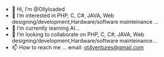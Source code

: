 - 👋 Hi, I’m @Ollyloaded
- 👀 I’m interested in PHP, C, C#, JAVA, Web designing/development,Hardware/software mainteinance ...
- 🌱 I’m currently learning AI...
- 💞️ I’m looking to collaborate on  PHP, C, C#, JAVA, Web designing/development,Hardware/software mainteinance...
- 📫 How to reach me ... email: ot4ventures@gmail.com

<!---
Ollyloaded/Ollyloaded is a ✨ special ✨ repository because its `README.md` (this file) appears on your GitHub profile.
You can click the Preview link to take a look at your changes.
--->
